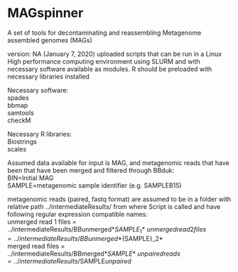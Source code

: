 # MAGspinner
A set of tools for decontaminating and reassembling Metagenome assembled genomes (MAGs)

version: NA (January 7, 2020) uploaded scripts that can be run in a Linux High performance computing environment using SLURM and with necessary software available as modules. R should be preloaded with necessary libraries installed

Necessary software:\
spades\
bbmap\
samtools\
checkM

Necessary R libraries:\
Biostrings\
scales

Assumed data available for input is MAG, and metagenomic reads that have been that have been merged and filtered through BBduk:\
BIN=Initial MAG\
SAMPLE=metagenomic sample identifier (e.g. SAMPLEB15)

metagenomic reads (paired, fastq format) are assumed to be in a folder with relative path ../intermediateResults/ from where Script is called and have following regular expression compatible names:\
unmerged read 1 files = ../intermediateResults/BBunmerged*${SAMPLE}_1*\
unmerged read 2 files = ../intermediateResults/BBunmerged*${SAMPLE}_2*\
merged read files = ../intermediateResults/BBmerged*$SAMPLE*\
unpaired reads = ../intermediateResults/$SAMPLE*unpaired*

